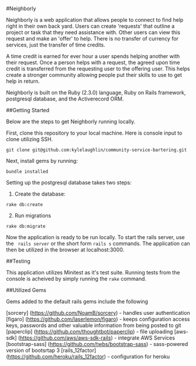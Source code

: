 #Neighborly

Neighborly is a web application that allows people to connect to find help right in their
own back yard.  Users can create 'requests' that outline a project or task that they need
assistance with.  Other users can view this request and make an 'offer' to help.  There is
no transfer of currency for services, just the transfer of time credits.

A time credit is earned for ever hour a user spends helping another with their request.
Once a person helps with a request, the agreed upon time credit is transferred from the
requesting user to the offering user. This helps create a stronger community allowing
people put their skills to use to get help in return.  

Neighborly is built on the Ruby (2.3.0) language, Ruby on Rails framework, postgresql database, and the Activerecord ORM.

##Getting Started

Below are the steps to get Neighborly running locally.

First, clone this repository to your local machine. Here is console input to
clone utilizing SSH.

```
git clone git@github.com:kylelaughlin/community-service-bartering.git
```

Next, install gems by running:

```
bundle installed
```

Setting up the postgresql database takes two steps:

1. Create the database:

```
rake db:create
```

2. Run migrations

```
rake db:migrate
```

Now the application is ready to be run locally.  To start the rails server, use
the ``` rails server``` or the short form ```rails s``` commands.  The application
can then be utilized in the browser at localhost:3000.

##Testing

This application utilizes Minitest as it's test suite. Running tests from the console
is acheived by simply running the ```rake``` command.

##Utilized Gems

Gems added to the default rails gems include the following

[sorcery] (https://github.com/NoamB/sorcery) - handles user authentication
[figaro] (https://github.com/laserlemon/figaro) - keeps configuration access keys, passwords and other valuable information from being posted to git
[paperclip] (https://github.com/thoughtbot/paperclip) - file uploading
[aws-sdk] (https://github.com/aws/aws-sdk-rails) - integrate AWS Services
[bootstrap-sass] (https://github.com/twbs/bootstrap-sass) - sass-powered version of bootsrtap 3
[rails_12factor] (https://github.com/heroku/rails_12factor) - configuration for heroku

